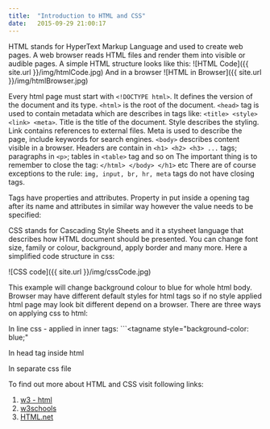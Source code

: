 ```yaml
---
title:  "Introduction to HTML and CSS"
date:   2015-09-29 21:00:17
---
```


HTML stands for HyperText Markup Language and used to create web pages. A web browser reads HTML files and render them into visible or audible pages.
A simple HTML structure looks like this:
![HTML Code]({{ site.url }}/img/htmlCode.jpg)
And in a browser
![HTML in Browser]({{ site.url }}/img/htmlBrowser.jpg)

Every html page must start with ```<!DOCTYPE html>```. It defines the version of the document and its type.
```<html>``` is the root of the document.
```<head>``` tag is used to contain metadata which are describes in tags like: ```<title> <style> <link> <meta>```.
Title is the title of the document.
Style describes the styling.
Link contains references to external files.
Meta is used to describe the page, include keywords for search engines.
```<body>``` describes content visible in a browser.
Headers are contain in ```<h1> <h2> <h3> ...``` tags; paragraphs in ```<p>```; tables in ```<table>``` tag and so on
The important thing is to remember to close the tag: ```</html> </body> </h1>``` etc
There are of course exceptions to the rule: ```img, input, br, hr, meta``` tags do not have closing tags.

Tags have properties and attributes. Property in put inside a opening tag after its name and attributes in similar way however the value needs to be specified:
<tagname property attribute="value"></tagname>


CSS stands for Cascading Style Sheets and it a stysheet language that describes how HTML document should be presented. You can change font size, family or colour, background, apply border and many more.
Here a simplified code structure in css:

![CSS code]({{ site.url }}/img/cssCode.jpg)

This example will change background colour to blue for whole html body.
Browser may have different default styles for html tags so if no style applied html page may look bit different depend on a browser.
There are three ways on applying css to html:

In line css - applied in inner tags: ```<tagname style="background-color: blue;"

In head tag inside html <style></style>

In separate css file

To find out more about HTML and CSS visit following links:
1. [w3 - html](http://www.w3.org/TR/html/)
2. [w3schools](http://www.w3schools.com/)
3. [HTML.net](http://html.net/)
